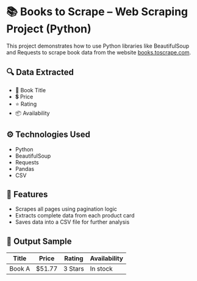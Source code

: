 # 📚 Books to Scrape – Web Scraping Project (Python)

This project demonstrates how to use Python libraries like BeautifulSoup and Requests to scrape book data from the website [books.toscrape.com](https://books.toscrape.com/).

## 🔍 Data Extracted

- 📘 Book Title
- 💲 Price
- ⭐ Rating
- 📦 Availability

## ⚙️ Technologies Used

- Python
- BeautifulSoup
- Requests
- Pandas
- CSV

## 🚀 Features

- Scrapes all pages using pagination logic
- Extracts complete data from each product card
- Saves data into a CSV file for further analysis

## 📁 Output Sample

| Title | Price | Rating | Availability |
|-------|-------|--------|--------------|
| Book A | $51.77 | 3 Stars | In stock |


